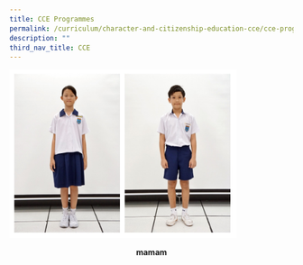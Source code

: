 ```yaml
---
title: CCE Programmes
permalink: /curriculum/character-and-citizenship-education-cce/cce-programmes/
description: ""
third_nav_title: CCE
---
```

<style>  
img {  
  display: block;  
  margin-left: auto;  
  margin-right: auto;  
}  
</style>  
<body><img src="/images/school%20uniform.jpg" alt="Education and Career Guidance" style="width:80%;">  
  
</body>

<p style="text-align:center;"><strong>mamam</strong></p>